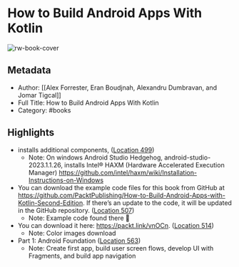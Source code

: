 # How to Build Android Apps With Kotlin

![rw-book-cover](https://m.media-amazon.com/images/I/816f9tBDLbL._SY160.jpg)

## Metadata

- Author: [[Alex Forrester, Eran Boudjnah, Alexandru Dumbravan, and Jomar Tigcal]]
- Full Title: How to Build Android Apps With Kotlin
- Category: #books

## Highlights

- installs additional components, ([Location 499](https://readwise.io/to_kindle?action=open&asin=B0BVZX4JHS&location=499))
  - Note: On windows Android Studio Hedgehog, android-studio-2023.1.1.26, installs Intel® HAXM (Hardware Accelerated Execution Manager)
    <https://github.com/intel/haxm/wiki/Installation-Instructions-on-Windows>
- You can download the example code files for this book from GitHub at <https://github.com/PacktPublishing/How-to-Build-Android-Apps-with-Kotlin-Second-Edition>. If there’s an update to the code, it will be updated in the GitHub repository. ([Location 507](https://readwise.io/to_kindle?action=open&asin=B0BVZX4JHS&location=507))
  - Note: Example code found there 🙂
- You can download it here: <https://packt.link/vnOCn>. ([Location 514](https://readwise.io/to_kindle?action=open&asin=B0BVZX4JHS&location=514))
  - Note: Color images download
- Part 1: Android Foundation ([Location 563](https://readwise.io/to_kindle?action=open&asin=B0BVZX4JHS&location=563))
  - Note: Create first app, build user screen flows, develop UI with Fragments, and build app navigation
